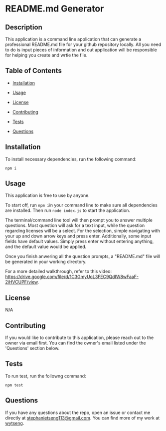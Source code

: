 # README.md Generator 

 

## Description 

This application is a command line application that can generate a professional README.md file for your github repository locally. All you need to do is input pieces of information and out application will be responsible for helping you create and wrtie the file.  

## Table of Contents 

* [Installation](#installation) 

* [Usage](#Usage) 

* [License](#license) 

* [Contributing](#contributing) 

* [Tests](#tests) 

* [Questions](#questions) 

## Installation 

To install necessary dependencies, run the following command: 

``` 
npm i 
``` 

## Usage 

This application is free to use by anyone. 

To start off, run ```npm i```in your command line to make sure all dependencies are installed. Then run ```node index.js``` to start the application. 

The terminal/command line tool will then prompt you to answer multiple questions. Most question will ask for a text input, while the question regarding licenses will be a select. For the selection, simple navigating with your up and down arrow keys and press enter. Additionally, some input fields have default values. Simply press enter without entering anything, and the default value would be applied. 

Once you finish anwering all the question prompts, a "README.md" file will be generated in your working directory.

For a more detailed walkthrough, refer to this video: https://drive.google.com/file/d/1C3GmyUoL3FEC9QdIW8wFaaF-2iHVCUPF/view. 

## License 

N/A 

## Contributing 

If you would like to contribute to this application, please reach out to the owner via email first. You can find the owner's email listed under the 'Questions' section below.  

## Tests 

To run test, run the followng command: 

``` 
npm test
``` 

## Questions 
If you have any questions about the repo, open an issue or contact me directly at stephanietseng113@gmail.com. 
You can find more of my work at [wytseng](https://github.com/wytseng).